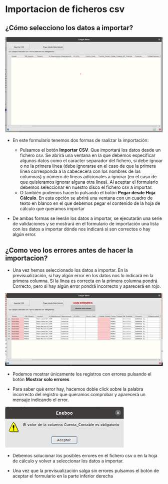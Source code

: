 # Importacion de ficheros csv

## ¿Cómo selecciono los datos a importar?

![Formulario de importación](./img/formimportacion.png)

* En este formulario tenemos dos formas de raalizar la importación:
    - Pulsamos el botón **Importar CSV**. Que importará los datos desde un fichero csv. Se abrirá una ventana en la que debemos especificar algunos datos como el caracter separador del fichero, si debe ignoar o no la primera línea (debe ignorarse en el caso de que la primera línea corresponda a la cabececera con los nombres de las columnas) y número de líneas adicionales a ignorar (en el caso de que quisíeramos ignorar alguna otra línea). Al aceptar el formulario debemos seleccionar en nuestro disco el fichero csv a importar.
    - O también podemos hacerlo pulsando el botón **Pegar desde Hoja Cálculo**. En esta opción se abrirá una ventana con un cuadro de texto en blanco en el que debemos pegar el contenido de la hoja de cálculo que queramos importar

* De ambas formas se leerán los datos a importar, se ejecutarán una serie de validaciones y se mostrará en el formulario de importación una lista con los datos a importar dónde nos indicará si son correctos o hay algún error.


## ¿Como veo los errores antes de hacer la importacion?

* Una vez hemos seleccionado los datos a importar. En la previsualización, si hay algún error en los datos nos lo indicará en la primera columna. Si la línea es correcta en la primera columna pondrá Correcto, pero si hay algún error pondrá incorrecto y aparecerá en rojo. 

![Errores en formulario de importación](./img/formimportacionerrores.png)

* Podemos mostrar únicamente los registros con errores pulsando el botón **Mostrar solo errores**

* Para saber qué error hay, hacemos doble click sobre la palabra incorrecto del registro que queramos comprobar y aparecerá un mensaje indicando el error.

![Error de importación](./img/errorimportacion.png)

* Debemos solucionar los posibles errores en el fichero csv o en la hoja de cálculo y volver a seleccionar los datos a importar.

* Una vez que la previsualización salga sin errores pulsamos el botón de aceptar el formulario en la parte inferior derecha
